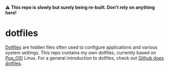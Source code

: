 :warning: **This repo is slowly but surely being re-built. Don't rely on anything here!**

# dotfiles

[Dotfiles](https://en.wikipedia.org/wiki/Hidden_file_and_hidden_directory#Unix_and_Unix-like_environments) are hidden files often used to configure applications and various system settings. This repo contains my own dotfiles, currently based on [Pop_OS!](https://pop.system76.com/) Linux. For a general introduction to dotfiles, check out [Github does dotfiles](https://dotfiles.github.io/).
